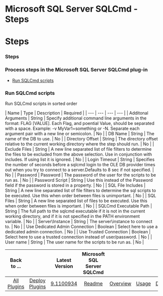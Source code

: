 
Microsoft SQL Server SQLCmd - Steps
===================================

# Steps



### Steps




 



### Process steps in the Microsoft SQL Server SQLCmd plug-in


* [Run SQLCmd 
scripts](#run_sqlcmd_scripts)




### Run SQLCmd scripts


Run SQLCmd scripts in sorted order




| Name | Type | 
Description | Required |
| --- | --- | --- | --- |
| Additonal Arguments | String | Specify additional command line 
arguments in the format: FLAG [VALUE]. Each Flag, and poential Value, should be separated with a space. Example: -v 
MyVar1=something or -N. Separate each argument pair with a new line or semicolon.
  | No |
| DB Name | String | The name
 of the DB to use. | No |
| Directory Offset | String | The directory offset relative to the current working directory 
where the step should run.
  | No |
| Exclude Files | String | A new line separated list of file filters to determine 
the files to be excluded from the above selection. Use in conjunction with includes. If using list it is ignored.
  | No
 |
| Login Timeout | String | Specifies the number of seconds before a sqlcmd login to the OLE DB provider times out 
when you try to connect to a server.Defaults to 8 sec if not specified.
  | No |
| Password | Password | The password of
 the user for the scripts to be run as. | No |
| Password Script | String | Use this instead of the Password field if 
the password is stored in a property. | No |
| SQL File Includes | String | A new line separated list of file filters to
 determine the sql scripts to be executed. Use this when order between files is unimportant.
  | No |
| SQL Files | 
String | A new line separated list of files to be executed. Use this when order between files is important.
  | No |
| 
SQLCmd Executable Path | String | The full path to the sqlcmd executable if it is not in the current working directory, 
and if it is not specified in the PATH environment variable.
  | No |
| Server\Instance | String | The server\instance 
to connect to. | No |
| Use Dedicated Admin Connection | Boolean | Select here to use a dedicated admin connection. | No
 |
| Use Trusted Connection | Boolean | Select here to use a trusted connection instead of user/password. | No |
| User 
name | String | The user name for the scripts to be run as. | No |





|Back to ...||Latest Version|Microsoft SQL Server SQLCmd ||||
| :---: | :---: | :---: | :---: | :---: | :---: | :---: |
|[All Plugins](../../index.md)|[Deploy Plugins](../README.md)|[9.1100934](https://raw.githubusercontent.com/UrbanCode/IBM-UCD-PLUGINS/main/files/SQLCmd/SQLCmd-9.1100934.zip)|[Readme](README.md)|[Overview](overview.md)|[Usage](usage.md)|[Downloads](downloads.md)|
